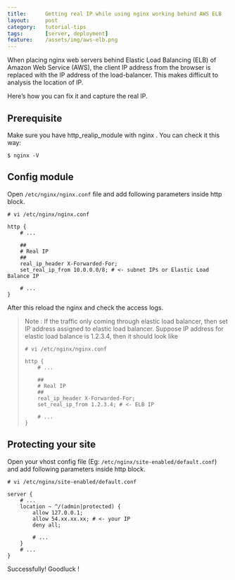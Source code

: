 ```yaml
---
title:      Getting real IP while using nginx working behind AWS ELB
layout:     post
category:   tutorial-tips
tags:       [server, deployment]
feature:    /assets/img/aws-elb.png
---
```


When placing nginx web servers behind Elastic Load Balancing (ELB) of Amazon Web Service (AWS),
the client IP address from the browser is replaced with the IP address of the load-balancer.
This makes difficult to analysis the location of IP.

<!--more-->

Here’s how you can fix it and capture the real IP.

## Prerequisite

Make sure you have http_realip_module with nginx . You can check it this way:

```shell
$ nginx -V
```

## Config module

Open `/etc/nginx/nginx.conf` file and add following parameters inside http block.

```nginx
# vi /etc/nginx/nginx.conf

http {
    # ...

    ##
    # Real IP
    ##
    real_ip_header X-Forwarded-For;
    set_real_ip_from 10.0.0.0/8; # <- subnet IPs or Elastic Load Balance IP

    # ...
}
```

After this reload the nginx and check the access logs.

> Note : If the traffic  only coming through elastic load balancer,
> then set IP address assigned to elastic load balancer.
> Suppose IP address for elastic load balance  is 1.2.3.4, then it should look like
>
> ```nginx
> # vi /etc/nginx/nginx.conf
>
> http {
>     # ...
>
>     ##
>     # Real IP
>     ##
>     real_ip_header X-Forwarded-For;
>     set_real_ip_from 1.2.3.4; # <- ELB IP
>
>     # ...
> }
> ```

## Protecting your site

Open your vhost config file (Eg: `/etc/nginx/site-enabled/default.conf`) and add following parameters inside http block.

```nginx
# vi /etc/nginx/site-enabled/default.conf

server {
    # ...
    location ~ ^/(admin|protected) {
        allow 127.0.0.1;
        allow 54.xx.xx.xx; # <- your IP
        deny all;

        # ...
    }
    # ...
}
```

Successfully! Goodluck !

